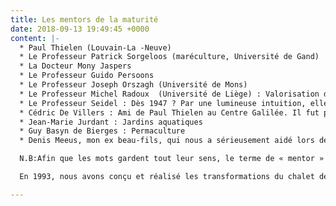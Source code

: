 ```yaml
---
title: Les mentors de la maturité
date: 2018-09-13 19:49:45 +0000
content: |-
  * Paul Thielen (Louvain-La -Neuve)
  * Le Professeur Patrick Sorgeloos (maréculture, Université de Gand)
  * La Docteur Mony Jaspers
  * Le Professeur Guido Persoons
  * Le Professeur Joseph Orszagh (Université de Mons)
  * Le Professeur Michel Radoux  (Université de Liège) : Valorisation de l'eau de pluie et épuration des eaux usées. Informations sur les toilettes sèches (voir : « eautarcie.com »)
  * Le Professeur Seidel : Dès 1947 ? Par une lumineuse intuition, elle « saisit » les pouvoirs des plantes aquatiques (pour l'épuration des eaux usées)
  * Cédric De Villers : Ami de Paul Thielen au Centre Galilée. Il fut promoteur des recherches sur les énergies douces. Il créa aussi, à ce sujet, un atelier pour chômeurs à Glabais et ses enseignements mèneront 80% de ceux-ci à retrouver du travail après leurs stages. 
  * Jean-Marie Jurdant : Jardins aquatiques
  * Guy Basyn de Bierges : Permaculture
  * Denis Meeus, mon ex beau-fils, qui nous a sérieusement aidé lors des travaux à Glabais. Après cette aventure, chemin faisant, nous nous sommes associés pour créer « Créaqua », Jardins naturels et aquatiques (Consultation-Conception-Réalisation) parce que Denis a travaillé chez Jiffiplan, le musée des plantes aquatiques de Pierre Jurdant. Je le considère lui comme étant le grand promoteur des Jardins Aquatiques. Après moultes recherches, il s'orienta vers des moyens naturels pour l'entretien des pièces d'eau.

  N.B:Afin que les mots gardent tout leur sens, le terme de « mentor » sera réservé à Paul Thielen, Joseph Orszagh et Michel Radoux et celui de conseiller, tout aussi noble mais moins prégnant, aux autres « guides »...

  En 1993, nous avons conçu et réalisé les transformations du chalet de vacances de mes parents (ancien stand à l'Expo de 1935), qui avait d'abord été installé à Ottignies, en haut du Bois des Rêves, chez des amis que mes parents connaissaient grâce au Lavoir où ils étaient clients. J'y ai passé des vacances pendant la guerre. Puis ce pavillon leur a été racheté pour l'installer à Glabais en 1962. Nous l'avons converti en « maison écologique » : aménagements, isolation, chauffage, électricité... Nous y sommes toujours et... très heureux !!!

---
```

